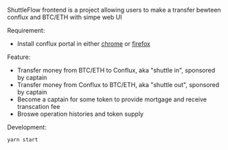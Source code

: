 ShuttleFlow frontend is a project allowing users to make a transfer bewteen conflux and BTC/ETH with simpe web UI

Requirement:

- Install conflux portal in either [chrome](https://chrome.google.com/webstore/detail/confluxportal/opafkgfpaamecojfkaialabagfofilmg) or [firefox](https://addons.mozilla.org/en-US/firefox/addon/conflux-portal/)  

Feature:
- Transfer money from BTC/ETH to Conflux, aka "shuttle in", sponsored by captain
- Transfer money from Conflux to BTC/ETH, aka "shuttle out", sponsored by captain
- Become a captain for some token to provide mortgage and receive transcation fee
- Broswe operation histories and token supply

Development:

`yarn start`


